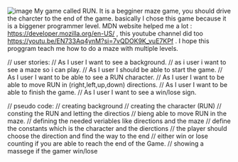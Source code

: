 ![image](https://github.com/user-attachments/assets/64553c46-edb4-471d-9bf9-205ba23ae22c)
My game called RUN. It is a begginer maze game, you should drive the charcter to the end of the game.
basically I chose this game because it is a biggener programmer level.
MDN website helped me a lot : https://developer.mozilla.org/en-US/ , this youtube channel did too https://youtu.be/EN733Aq4ynM?si=7vQDOK9K_vuE7KPf .
I hope this proggram teach me how to do a maze with multiple levels.

// user stories:
// As I user I want to see a background.
// as i user i want to see a maze so i can play.
// As I user I should be able to start the game.
// As I user I want to be able to see a RUN character.
// As I user I want to be able to move RUN in (right,left,up,down) directions.
// As I user I want to be able to finish the game.
// As I user I want to see a win/lose sign.

// pseudo code:
// creating background
// creating the character (RUN)
// consting the RUN and letting the directios
// bieng able to move RUN in the maze.
// defining the needed veriables like directions and the maze
// define the constants which is the character and the dierctions
// the player should choose the direction and find the way to the end
// either win or lose counting if you are able to reach the end of the Game.
// showing a massege if the gamer win/lose
